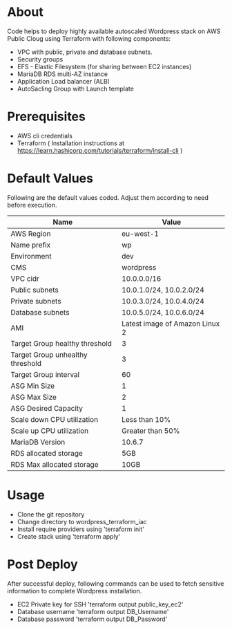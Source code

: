 # About
Code helps to deploy highly available autoscaled Wordpress stack on AWS Public Cloug using Terraform with following components:

* VPC with public, private and database subnets.
* Security groups
* EFS - Elastic Filesystem (for sharing between EC2 instances)
* MariaDB RDS multi-AZ instance
* Application Load balancer (ALB)
* AutoSacling Group with Launch template

# Prerequisites
* AWS cli credentials
* Terraform ( Installation instructions at https://learn.hashicorp.com/tutorials/terraform/install-cli )

# Default Values
Following are the default values coded. Adjust them according to need before execution.

Name  | Value
------------- | -------------
AWS Region  | eu-west-1
Name prefix  | wp
Environment | dev
CMS | wordpress
VPC cidr | 10.0.0.0/16
Public subnets | 10.0.1.0/24, 10.0.2.0/24
Private subnets | 10.0.3.0/24, 10.0.4.0/24
Database subnets | 10.0.5.0/24, 10.0.6.0/24
AMI | Latest image of Amazon Linux 2
Target Group healthy threshold | 3
Target Group unhealthy threshold | 3
Target Group interval | 60
ASG Min Size | 1
ASG Max Size | 2
ASG Desired Capacity | 1
Scale down CPU utilization | Less than 10%
Scale up CPU utilization | Greater than 50%
MariaDB Version | 10.6.7
RDS allocated storage | 5GB
RDS Max allocated storage | 10GB

# Usage
* Clone the git repository
* Change directory to wordpress_terraform_iac
* Install require providers using 'terraform init'
* Create stack using 'terraform apply'

# Post Deploy
After successful deploy, following commands can be used to fetch sensitive information to complete Wordpress installation.
* EC2 Private key for SSH 'terraform output public_key_ec2'
* Database username 'terraform output DB_Username'
* Database password 'terraform output DB_Password'
